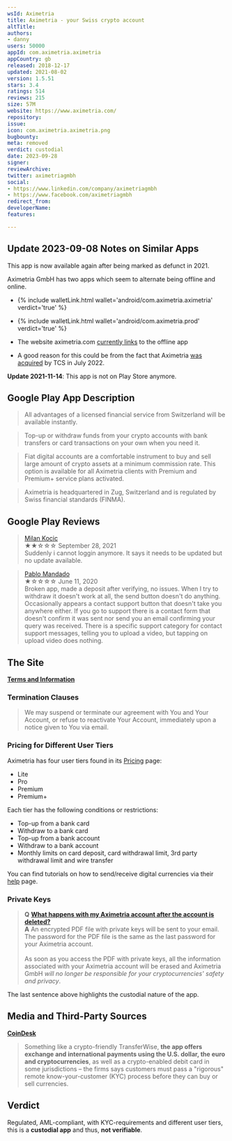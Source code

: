 ```yaml
---
wsId: Aximetria
title: Aximetria - your Swiss crypto account
altTitle: 
authors:
- danny
users: 50000
appId: com.aximetria.aximetria
appCountry: gb
released: 2018-12-17
updated: 2021-08-02
version: 1.5.51
stars: 3.4
ratings: 514
reviews: 215
size: 57M
website: https://www.aximetria.com/
repository: 
issue: 
icon: com.aximetria.aximetria.png
bugbounty: 
meta: removed
verdict: custodial
date: 2023-09-28
signer: 
reviewArchive: 
twitter: aximetriagmbh
social:
- https://www.linkedin.com/company/aximetriagmbh
- https://www.facebook.com/aximetriagmbh
redirect_from: 
developerName: 
features: 

---
```


## Update 2023-09-08 Notes on Similar Apps

This app is now available again after being marked as defunct in 2021.

Aximetria GmbH has two apps which seem to alternate being offline and online. 

- {% include walletLink.html wallet='android/com.aximetria.aximetria' verdict='true' %}
- {% include walletLink.html wallet='android/com.aximetria.prod' verdict='true' %}

- The website aximetria.com [currently links](https://twitter.com/dannybuntu/status/1699942968780808491) to the offline app

- A good reason for this could be from the fact that Aximetria [was acquired](https://www.reuters.com/technology/russian-lender-tcs-buys-swiss-crypto-exchange-aximetria-2022-01-12/) by TCS in July 2022.

**Update 2021-11-14**: This app is not on Play Store anymore.

## Google Play App Description

> All advantages of a licensed financial service from Switzerland will be available instantly.

> Top-up or withdraw funds from your crypto accounts with bank transfers or card transactions on your own when you need it.

> Fiat digital accounts are a comfortable instrument to buy and sell large amount of crypto assets at a minimum commission rate. This option is available for all Aximetria clients with Premium and Premium+ service plans activated.

> Aximetria is headquartered in Zug, Switzerland and is regulated by Swiss financial standards (FINMA).

## Google Play Reviews

> [Milan Kocic](https://play.google.com/store/apps/details?id=com.aximetria.aximetria&reviewId=gp%3AAOqpTOFeolwmkG9_cfFzbTL_KycWR9hIk9dXi7Ti14v-Q_t4ao_Bs_dgZAd8qhrsDSLAV5D__93KOCuhbOjfTAc)<br>
  ★★☆☆☆ September 28, 2021 <br>
       Suddenly i cannot loggin anymore. It says it needs to be updated but no update available.
       
> [Pablo Mandado](https://play.google.com/store/apps/details?id=com.aximetria.aximetria&reviewId=gp%3AAOqpTOEQ03zQoW_qjZnO_KkQ-unj4G36HL4Sqwt5zVV_NnH72XHpJmKXWn363m1LcBmST6wGPh32bccxhlrnI9g)<br>
  ★☆☆☆☆ June 11, 2020 <br>
       Broken app, made a deposit after verifying, no issues. When I try to withdraw it doesn't work at all, the send button doesn't do anything. Occasionally appears a contact support button that doesn't take you anywhere either. If you go to support there is a contact form that doesn't confirm it was sent nor send you an email confirming your query was received. There is a specific support category for contact support messages, telling you to upload a video, but tapping on upload video does nothing.

## The Site

[**Terms and Information**](https://www.aximetria.com/terms_information)

### Termination Clauses

> We may suspend or terminate our agreement with You and Your Account, or refuse to reactivate Your Account, immediately upon a notice given to You via email.

### Pricing for Different User Tiers

Aximetria has four user tiers found in its [Pricing](https://www.aximetria.com/#pricing) page:

- Lite
- Pro
- Premium
- Premium+

Each tier has the following conditions or restrictions:

- Top-up from a bank card
- Withdraw to a bank card
- Top-up from a bank account
- Withdraw to a bank account
- Monthly limits on card deposit, card withdrawal limit, 3rd party withdrawal limit and wire transfer

You can find tutorials on how to send/receive digital currencies via their [help](https://www.aximetria.com/help) page.

### Private Keys

> **Q**	[**What happens with my Aximetria account after the account is deleted?**](https://www.aximetria.com/help)<br>
 **A**	An encrypted PDF file with private keys will be sent to your email. The password for the PDF file is the same as the last password for your Aximetria account.<br><br>
As soon as you access the PDF with private keys, all the information associated with your Aximetria account will be erased and Aximetria GmbH _will no longer be responsible for your cryptocurrencies' safety and privacy_.

The last sentence above highlights the custodial nature of the app.

## Media and Third-Party Sources

**[CoinDesk](https://www.coindesk.com/markets/2019/07/29/crypto-focused-finance-app-aximetria-wins-license-from-swiss-regulator/)**

> Something like a crypto-friendly TransferWise, **the app offers exchange and international payments using the U.S. dollar, the euro and cryptocurrencies**, as well as a crypto-enabled debit card in some jurisdictions – the firms says customers must pass a "rigorous" remote know-your-customer (KYC) process before they can buy or sell currencies.

## Verdict

Regulated, AML-compliant, with KYC-requirements and different user tiers, this is a **custodial app** and thus, **not verifiable**.  

